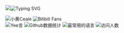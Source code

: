 <img src="https://git.io/typing-svg"><img src="https://readme-typing-svg.demolab.com?font=Noto+Serif+SC&weight=900&size=28&pause=1000&vCenter=true&random=false&width=435&height=35&lines=%E8%BF%99%E9%87%8C%E6%98%AF%E5%B0%8F%E9%BB%84Ceale%EF%BC%81;%E7%B7%92%E5%B1%B1+%E3%81%BE%E3%81%B2%E3%82%8D%EF%BC%81" alt="Typing SVG" />
<div>
<img src="https://img.shields.io/badge/%E5%B0%8F%E9%BB%84-Ceale-green?style=for-the-badge" alt="小黄Ceale">
<img src="https://img.shields.io/badge/dynamic/json?url=https%3A%2F%2Fapi.bilibili.com%2Fx%2Frelation%2Fstat%3Fvmid%3D396162635&query=%24.data.follower&suffix=%20fans&style=for-the-badge&logo=bilibili&label=Bilibili&labelColor=fafafa&color=00A1D6" alt="Bilibili Fans">
</div>
<img src="https://img.shields.io/badge/dynamic/json?url=https%3A%2F%2Fapi.ceale.top%2FYeeYan&query=%24.content&style=flat-square&label=Yee%E8%A8%80&color=yellow
" alt="Yee言">


<img src="https://github-readme-stats.vercel.app/api?username=XiaohCeale&theme=shadow_green&show_icons=true&locale=cn" alt="Github数据统计">
<img src="https://github-readme-stats.vercel.app/api/top-langs/?username=XiaohCeale&layout=compact&locale=cn" alt="最常用的语言">
<img src="https://count.getloli.com/get/@XiaohCeale" alt="访问人数" />